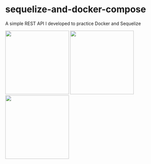 # sequelize-and-docker-compose
A simple REST API I developed to practice Docker and Sequelize


<p>
  <img src="https://miro.medium.com/proxy/0*lQHBTNViWBhPsTtF." width="200px">
  <img src="https://cdn.iconscout.com/icon/free/png-256/sequelize-3-1175091.png" width="200px">
  <img src="http://blog.dbaacademy.com.br/wp-content/uploads/2017/02/postgresql-logo1.png" width="200px">
</p>
